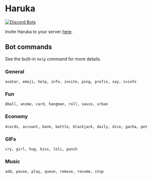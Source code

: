 # Haruka
[![Discord Bots](https://top.gg/api/widget/status/848178172536946708.svg)](https://top.gg/bot/848178172536946708)

Invite Haruka to your server [here](https://discord.com/api/oauth2/authorize?client_id=848178172536946708&permissions=2151018320&scope=bot%20applications.commands).
## Bot commands
See the built-in `help` command for more details.
### General
```
avatar, emoji, help, info, invite, ping, prefix, say, svinfo
```
### Fun
```
8ball, anime, card, hangman, roll, sauce, urban
```
### Economy
```
4cards, account, bank, battle, blackjack, daily, dice, gacha, pet
```
### GIFs
```
cry, girl, hug, kiss, loli, punch
```
### Music
```
add, pause, play, queue, remove, resume, stop
```

